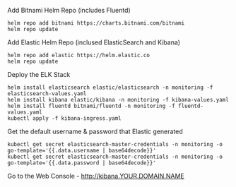 Add Bitnami Helm Repo (includes Fluentd)
```
helm repo add bitnami https://charts.bitnami.com/bitnami
helm repo update
```

Add Elastic Helm Repo (inclused ElasticSearch and Kibana)
```
helm repo add elastic https://helm.elastic.co
helm repo update
```

Deploy the ELK Stack
```
helm install elasticsearch elastic/elasticsearch -n monitoring -f elasticsearch-values.yaml
helm install kibana elastic/kibana -n monitoring -f kibana-values.yaml
helm install fluentd bitnami/fluentd -n monitoring -f fluentd-values.yaml
kubectl apply -f kibana-ingress.yaml
```

Get the default username & password that Elastic generated
```
kubectl get secret elasticsearch-master-credentials -n monitoring -o go-template='{{.data.username | base64decode}}'
kubectl get secret elasticsearch-master-credentials -n monitoring -o go-template='{{.data.password | base64decode}}'
```

Go to the Web Console - http://kibana.YOUR.DOMAIN.NAME